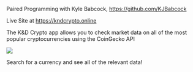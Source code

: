 Paired Programming with Kyle Babcock, https://github.com/KJBabcock

Live Site at https://kndcrypto.online

The K&D Crypto app allows you to check market data on all of the most popular cryptocurrencies using the CoinGecko API

<img src="https://i.imgur.com/LbcVsDn.png">

Search for a currency and see all of the relevant data!